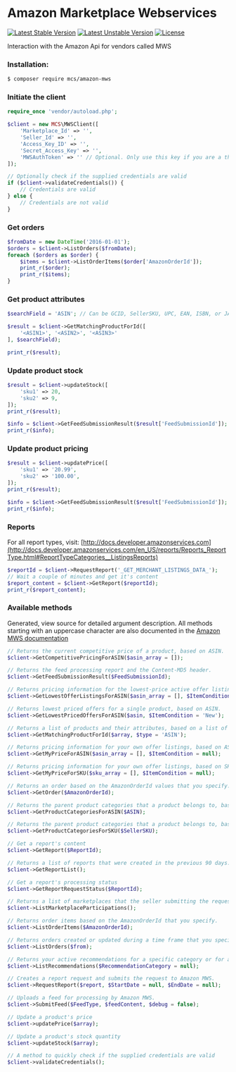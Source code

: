 # Amazon Marketplace Webservices
[![Latest Stable Version](https://poser.pugx.org/mcs/amazon-mws/v/stable)](https://packagist.org/packages/mcs/amazon-mws) [![Latest Unstable Version](https://poser.pugx.org/mcs/amazon-mws/v/unstable)](https://packagist.org/packages/mcs/amazon-mws) [![License](https://poser.pugx.org/mcs/amazon-mws/license)](https://packagist.org/packages/mcs/amazon-mws)

Interaction with the Amazon Api for vendors called MWS

### Installation:
```bash
$ composer require mcs/amazon-mws
```
### Initiate the client
```php
require_once 'vendor/autoload.php';

$client = new MCS\MWSClient([
    'Marketplace_Id' => '',
    'Seller_Id' => '',
    'Access_Key_ID' => '',
    'Secret_Access_Key' => '',
    'MWSAuthToken' => '' // Optional. Only use this key if you are a third party user/developer
]);

// Optionally check if the supplied credentials are valid
if ($client->validateCredentials()) {
    // Credentials are valid
} else {
    // Credentials are not valid
}
```
### Get orders
```php
$fromDate = new DateTime('2016-01-01');
$orders = $client->ListOrders($fromDate);
foreach ($orders as $order) {
    $items = $client->ListOrderItems($order['AmazonOrderId']);
    print_r($order);
    print_r($items);
}
```
### Get product attributes
```php
$searchField = 'ASIN'; // Can be GCID, SellerSKU, UPC, EAN, ISBN, or JAN

$result = $client->GetMatchingProductForId([
    '<ASIN1>', '<ASIN2>', '<ASIN3>'
], $searchField);

print_r($result);
```
### Update product stock
```php
$result = $client->updateStock([
    'sku1' => 20,
    'sku2' => 9,
]);
print_r($result);

$info = $client->GetFeedSubmissionResult($result['FeedSubmissionId']);
print_r($info);
```
### Update product pricing
```php
$result = $client->updatePrice([
    'sku1' => '20.99',
    'sku2' => '100.00',
]);
print_r($result);

$info = $client->GetFeedSubmissionResult($result['FeedSubmissionId']);
print_r($info);
```
### Reports
For all report types, visit:  [http://docs.developer.amazonservices.com](http://docs.developer.amazonservices.com/en_US/reports/Reports_ReportType.html#ReportTypeCategories__ListingsReports)

```php
$reportId = $client->RequestReport('_GET_MERCHANT_LISTINGS_DATA_');
// Wait a couple of minutes and get it's content
$report_content = $client->GetReport($reportId);
print_r($report_content);
```
### Available methods
Generated, view source for detailed argument description.
All methods starting with an uppercase character are also documented in the [Amazon MWS documentation](http://docs.developer.amazonservices.com/en_US/dev_guide/index.html)

```php
// Returns the current competitive price of a product, based on ASIN.
$client->GetCompetitivePricingForASIN($asin_array = []);

// Returns the feed processing report and the Content-MD5 header.
$client->GetFeedSubmissionResult($FeedSubmissionId);

// Returns pricing information for the lowest-price active offer listings for up to 20 products, based on ASIN.
$client->GetLowestOfferListingsForASIN($asin_array = [], $ItemCondition = null);

// Returns lowest priced offers for a single product, based on ASIN.
$client->GetLowestPricedOffersForASIN($asin, $ItemCondition = 'New');

// Returns a list of products and their attributes, based on a list of ASIN, GCID, SellerSKU, UPC, EAN, ISBN, and JAN values.
$client->GetMatchingProductForId($array, $type = 'ASIN');

// Returns pricing information for your own offer listings, based on ASIN.
$client->GetMyPriceForASIN($asin_array = [], $ItemCondition = null);

// Returns pricing information for your own offer listings, based on SKU.
$client->GetMyPriceForSKU($sku_array = [], $ItemCondition = null);

// Returns an order based on the AmazonOrderId values that you specify.
$client->GetOrder($AmazonOrderId);

// Returns the parent product categories that a product belongs to, based on ASIN.
$client->GetProductCategoriesForASIN($ASIN);

// Returns the parent product categories that a product belongs to, based on SellerSKU.
$client->GetProductCategoriesForSKU($SellerSKU);

// Get a report's content
$client->GetReport($ReportId);

// Returns a list of reports that were created in the previous 90 days.
$client->GetReportList();

// Get a report's processing status
$client->GetReportRequestStatus($ReportId);

// Returns a list of marketplaces that the seller submitting the request can sell in, and a list of participations that include seller-specific information in that marketplace
$client->ListMarketplaceParticipations();

// Returns order items based on the AmazonOrderId that you specify.
$client->ListOrderItems($AmazonOrderId);

// Returns orders created or updated during a time frame that you specify.
$client->ListOrders($from);

// Returns your active recommendations for a specific category or for all categories for a specific marketplace.
$client->ListRecommendations($RecommendationCategory = null);

// Creates a report request and submits the request to Amazon MWS.
$client->RequestReport($report, $StartDate = null, $EndDate = null);

// Uploads a feed for processing by Amazon MWS.
$client->SubmitFeed($FeedType, $feedContent, $debug = false);

// Update a product's price
$client->updatePrice($array);

// Update a product's stock quantity
$client->updateStock($array);

// A method to quickly check if the supplied credentials are valid
$client->validateCredentials();
```